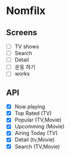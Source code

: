 # Nomfilx

## Screens

- [ ] TV shows
- [ ] Search
- [ ] Detail
- [ ] 운동 하기
- [ ] works

## API

- [x] Now playing
- [x] Top Rated (TV)
- [x] Popular (TV,Movie)
- [x] Upcomming (Movie)
- [x] Airing Today (TV)
- [x] Detail (tv,Movie)
- [x] Search (TV,Movie)
